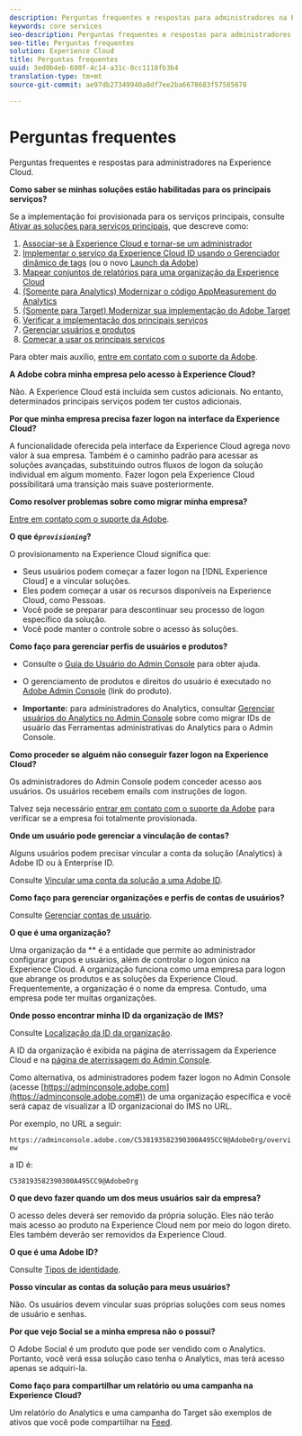 ```yaml
---
description: Perguntas frequentes e respostas para administradores na Experience Cloud.
keywords: core services
seo-description: Perguntas frequentes e respostas para administradores na Experience Cloud.
seo-title: Perguntas frequentes
solution: Experience Cloud
title: Perguntas frequentes
uuid: 3ed0b4eb-690f-4c14-a31c-0cc1118fb3b4
translation-type: tm+mt
source-git-commit: ae97db27349940a8df7ee2ba6678683f57585678

---
```



# Perguntas frequentes

Perguntas frequentes e respostas para administradores na Experience Cloud.

**Como saber se minhas soluções estão habilitadas para os principais serviços?**

Se a implementação foi provisionada para os serviços principais, consulte [Ativar as soluções para serviços principais](../core-services/core-services.md#concept_07ED1D5C64234E77976E6D572E78FB9C), que descreve como:


1. [Associar-se à Experience Cloud e tornar-se um administrador](../core-services/core-services.md#section_2423F0BD3DF642658103310EE5EA6154)
1. [Implementar o serviço da Experience Cloud ID usando o Gerenciador dinâmico de tags](../core-services/core-services.md#section_3C9F6DF37C654D939625BB4D485E4354) (ou o novo [Launch da Adobe](https://docs.adobe.com/content/help/en/launch/using/intro/get-started/quick-start.html))
1. [Mapear conjuntos de relatórios para uma organização da Experience Cloud](../core-services/core-services.md#concept_apg_zq2_rw)
1. [(Somente para Analytics) Modernizar o código AppMeasurement do Analytics](../core-services/core-services.md#section_1798D9D0F05C47E29816AC4EEB9A0913)
1. [(Somente para Target) Modernizar sua implementação do Adobe Target](../core-services/core-services.md#section_C2F4493C7A36406DAE2266B429A4BD24)
1. [Verificar a implementação dos principais serviços](../core-services/core-services.md#section_E641782A0F4F44AF8C9C91216BE330D5)
1. [Gerenciar usuários e produtos](../core-services/core-services.md#section_B6E95F4E0E12483CB9DA99CBC0C5A4AF)
1. [Começar a usar os principais serviços](../core-services/core-services.md#section_960C06093623462E8EA247B3E97274A1)




Para obter mais auxílio, [entre em contato com o suporte da Adobe](https://helpx.adobe.com/marketing-cloud/contact-support.html).

**A Adobe cobra minha empresa pelo acesso à Experience Cloud?**

Não. A Experience Cloud está incluída sem custos adicionais. No entanto, determinados principais serviços podem ter custos adicionais.

**Por que minha empresa precisa fazer logon na interface da Experience Cloud?**

A funcionalidade oferecida pela interface da Experience Cloud agrega novo valor à sua empresa. Também é o caminho padrão para acessar as soluções avançadas, substituindo outros fluxos de logon da solução individual em algum momento. Fazer logon pela Experience Cloud possibilitará uma transição mais suave posteriormente.

**Como resolver problemas sobre como migrar minha empresa?**

[Entre em contato com o suporte da Adobe](https://helpx.adobe.com/marketing-cloud/contact-support.html).

**O que é&#x200B;*`provisioning`*?**

O provisionamento na Experience Cloud significa que:

* Seus usuários podem começar a fazer logon na [!DNL Experience Cloud] e a vincular soluções.
* Eles podem começar a usar os recursos disponíveis na Experience Cloud, como Pessoas.
* Você pode se preparar para descontinuar seu processo de logon específico da solução.
* Você pode manter o controle sobre o acesso às soluções.

**Como faço para gerenciar perfis de usuários e produtos?**

* Consulte o [Guia do Usuário do Admin Console](https://helpx.adobe.com/enterprise/administering/user-guide.html) para obter ajuda.

* O gerenciamento de produtos e direitos do usuário é executado no [Adobe Admin Console](https://adminconsole.adobe.com/enterprise) (link do produto).

* **Importante:** para administradores do Analytics, consultar [Gerenciar usuários do Analytics no Admin Console](https://docs.adobe.com/content/help/en/analytics/admin/user-product-management/user-management/migrate-users/c-migration-tool.html) sobre como migrar IDs de usuário das Ferramentas administrativas do Analytics para o Admin Console.

**Como proceder se alguém não conseguir fazer logon na Experience Cloud?**

Os administradores do Admin Console podem conceder acesso aos usuários. Os usuários recebem emails com instruções de logon.

Talvez seja necessário [entrar em contato com o suporte da Adobe](https://helpx.adobe.com/marketing-cloud/contact-support.html) para verificar se a empresa foi totalmente provisionada.

**Onde um usuário pode gerenciar a vinculação de contas?**

Alguns usuários podem precisar vincular a conta da solução (Analytics) à Adobe ID ou à Enterprise ID.

Consulte [Vincular uma conta da solução a uma Adobe ID](../admin-getting-started/organizations.md#task_FD389E78640848919E247AC5E95B8369).

**Como faço para gerenciar organizações e perfis de contas de usuários?**

Consulte [Gerenciar contas de usuário](../admin-getting-started/organizations.md#topic_C31CB834F109465A82ED57FF0563B3F1).

**O que é uma organização?**

Uma organização da ** é a entidade que permite ao administrador configurar grupos e usuários, além de controlar o logon único na Experience Cloud. A organização funciona como uma empresa para logon que abrange os produtos e as soluções da Experience Cloud. Frequentemente, a organização é o nome da empresa. Contudo, uma empresa pode ter muitas organizações.

**Onde posso encontrar minha ID da organização de IMS?**

Consulte [Localização da ID da organização](organizations.md).

A ID da organização é exibida na página de aterrissagem da Experience Cloud e na [página de aterrissagem do Admin Console](https://adminconsole.adobe.com).

Como alternativa, os administradores podem fazer logon no Admin Console (acesse [https://adminconsole.adobe.com](https://adminconsole.adobe.com#)) de uma organização específica e você será capaz de visualizar a ID organizacional do IMS no URL.

Por exemplo, no URL a seguir:

`https://adminconsole.adobe.com/C538193582390300A495CC9@AdobeOrg/overview`

a ID é:

`C538193582390300A495CC9@AdobeOrg`

**O que devo fazer quando um dos meus usuários sair da empresa?**

O acesso deles deverá ser removido da própria solução. Eles não terão mais acesso ao produto na Experience Cloud nem por meio do logon direto. Eles também deverão ser removidos da Experience Cloud.

**O que é uma Adobe ID?**

Consulte [Tipos de identidade](https://helpx.adobe.com/enterprise/help/identity.html).

**Posso vincular as contas da solução para meus usuários?**

Não. Os usuários devem vincular suas próprias soluções com seus nomes de usuário e senhas.

**Por que vejo Social se a minha empresa não o possui?**

O Adobe Social é um produto que pode ser vendido com o Analytics. Portanto, você verá essa solução caso tenha o Analytics, mas terá acesso apenas se adquiri-la.

**Como faço para compartilhar um relatório ou uma campanha na Experience Cloud?**

Um relatório do Analytics e uma campanha do Target são exemplos de ativos que você pode compartilhar na [Feed](../feed.md#concept_9256B8768A294009A777282DD8719213).
